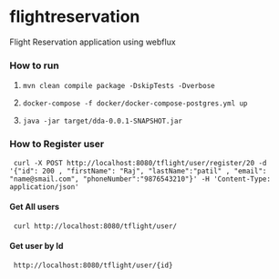 # flightreservation
Flight Reservation application using webflux

### How to run

1. ``` mvn clean compile package -DskipTests -Dverbose ```

2. ``` docker-compose -f docker/docker-compose-postgres.yml up ```

3. ``` java -jar target/dda-0.0.1-SNAPSHOT.jar ```

### How to Register user

``` curl -X POST http://localhost:8080/tflight/user/register/20 -d '{"id": 200 , "firstName": "Raj", "lastName":"patil" , "email": "name@smail.com", "phoneNumber":"9876543210"}' -H 'Content-Type: application/json'```

#### Get All users

``` curl http://localhost:8080/tflight/user/```

#### Get user by Id 
``` http://localhost:8080/tflight/user/{id}```
